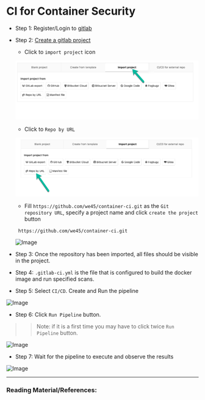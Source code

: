 # CI for Container Security


* Step 1: Register/Login to [gitlab](https://gitlab.com/users/sign_in)

* Step 2: [Create a gitlab project](https://gitlab.com/projects/new)

  * Click to `import project` icon
  
   ![Image](img/import.png)
   
  * Click to `Repo by URL`
  
  ![Image](img/repobyurl.png)
  
  * Fill `https://github.com/we45/container-ci.git` as the `Git repository URL`, specify a project name and click `create the project` button
   
   ```commandline
    https://github.com/we45/container-ci.git
    ```
   
   ![Image](img/enterurl.png)
   
* Step 3: Once the repository has been imported, all files should be visible in the project.

* Step 4: `.gitlab-ci.yml` is the file that is configured to build the docker image and run specified scans.

* Step 5: Select `CI/CD`. Create and Run the pipeline

![Image](img/ci.png)

* Step 6: Click `Run Pipeline` button.

>> Note: if it is a first time you may have to click twice `Run Pipeline` button.

![Image](img/runpipe.png)


* Step 7: Wait for the pipeline to execute and observe the results

![Image](img/result.png)


---------

### Reading Material/References:
